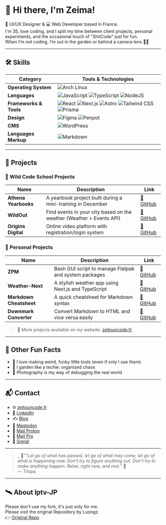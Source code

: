 # 👋 Hi there, I'm Zeima!

🎨 UI/UX Designer & 💻 Web Developer based in France.  
I'm 35, love coding, and I split my time between client projects, personal experiments, and the occasional touch of "ShitCode" just for fun.  
When I’m not coding, I’m out in the garden or behind a camera lens 📸🌱

---

## 🛠️ Skills

| Category             | Tools & Technologies |
|----------------------|----------------------|
| **Operating System** | ![Arch Linux](https://img.shields.io/badge/Arch_Linux-1793D1?style=for-the-badge&logo=arch-linux&logoColor=white) |
| **Languages**        | ![JavaScript](https://img.shields.io/badge/javascript-%23323330.svg?style=for-the-badge&logo=javascript&logoColor=%23F7DF1E) ![TypeScript](https://img.shields.io/badge/typescript-%23323330.svg?style=for-the-badge&logo=typescript&logoColor=blue) ![NodeJS](https://img.shields.io/badge/node.js-6DA55F?style=for-the-badge&logo=node.js&logoColor=white) |
| **Frameworks & Tools** | ![React](https://img.shields.io/badge/react-%2320232a.svg?style=for-the-badge&logo=react&logoColor=%2361DAFB) ![Next.js](https://img.shields.io/badge/next.js-%2320232a.svg?style=for-the-badge&logo=next.js&logoColor=white) ![Astro](https://img.shields.io/badge/astro-%2320232a.svg?style=for-the-badge&logo=astro&logoColor=purple) ![Tailwind CSS](https://img.shields.io/badge/tailwindcss-%2338B2AC.svg?style=for-the-badge&logo=tailwind-css&logoColor=white) ![Prisma](https://img.shields.io/badge/prisma-%2320232a.svg?style=for-the-badge&logo=prisma&logoColor=%2361DAFB) |
| **Design**           | ![Figma](https://img.shields.io/badge/figma-%23F24E1E.svg?style=for-the-badge&logo=figma&logoColor=white) ![Penpot](https://img.shields.io/badge/penpot-%23F24E1E.svg?style=for-the-badge&logo=penpot&logoColor=white) |
| **CMS**              | ![WordPress](https://img.shields.io/badge/WordPress-%23117AC9.svg?style=for-the-badge&logo=WordPress&logoColor=white) |
| **Languages Markup** | ![Markdown](https://img.shields.io/badge/markdown-%23000000.svg?style=for-the-badge&logo=markdown&logoColor=white) |

---

## 🚀 Projects

### 🧪 Wild Code School Projects

| Name               | Description                                                               | Link                                                                 |
|--------------------|---------------------------------------------------------------------------|----------------------------------------------------------------------|
| **Athena Yearbooks** | A yearbook project built during a mini-training in December             | [🔗 GitHub](https://github.com/zeitounmax/athena)                    |
| **WildOut**        | Find events in your city based on the weather (Weather + Events API)      | [🔗 GitHub](https://github.com/zeitounmax/WCSReims2023-Pro2-wild-out)                   |
| **Origins Digital** | Online video platform with registration/login system                     | [🔗 GitHub](https://github.com/zeitounmax/Project3-Origins-Digital)  |

### 🔧 Personal Projects

| Name                 | Description                                                            | Link                                                                 |
|----------------------|------------------------------------------------------------------------|----------------------------------------------------------------------|
| **ZPM**              | Bash GUI script to manage Flatpak and system packages                  | [🔗 GitHub](https://github.com/zeitounmax/zpm-flatpak)               |
| **Weather-Next**     | A stylish weather app using Next.js and TypeScript                     | [🔗 GitHub](https://github.com/zeitounmax/weather-Next)              |
| **Markdown Cheatsheet** | A quick cheatsheet for Markdown syntax                             | [🔗 GitHub](https://github.com/zeitounmax/Markdown-Cheetshet-)       |
| **Downmark Converter** | Convert Markdown to HTML and vice versa easily                       | [🔗 GitHub](https://github.com/zeitounmax/Downmark-Converter)        |

> 🔎 More projects available on my website: [zeitouncode.fr](https://www.zeitouncode.fr)

---

## 🧭 Other Fun Facts

- 🔨 I love making weird, funky little tools (even if only I use them)
- 🌿 I garden like a techie: organized chaos
- 📸 Photography is my way of debugging the real world

---

## 📬 Contact

- 🌐 [zeitouncode.fr](https://zeitouncode.fr/)
- 💼 [LinkedIn](https://www.linkedin.com/in/maximilienthiry/)
- ✍️ [Blog](https://zeima08.com/)
- 🐘 [Mastodon](https://piaille.fr/@thirymaximilien)
- 📧 [Mail Proton](mailto:maximilien.thiry@protonmail.com)
- 📧 [Mail Pro](mailto:bonjour.zeitouncode@zeima.fr)
- 📲 [Signal](https://signal.me/#eu/Q95OzAsHMR4Q0yzZu08xYFDKXfn)

---

> _ :lotus:"*"Let go of what has passed, let go of what may come, let go of what is happening now. Don't try to figure anything out. Don't try to make anything happen. Relax, right now, and rest.*" :lotus:  
> — Tilopa

---

## 🛰️ About Iptv-JP

Please don't use my fork, it's just only for me.  
Please visit the original Repository by Luongz.  
👉 [Original Repo](https://github.com/luongz/iptv-jp)
